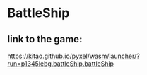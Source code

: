 # BattleShip

## link to the game:
https://kitao.github.io/pyxel/wasm/launcher/?run=p1345lebg.battleShip.battleShip
